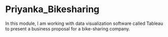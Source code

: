 # Priyanka_Bikesharing
In this module, I am working  with data visualization software called Tableau to present a business proposal for a bike-sharing company.
